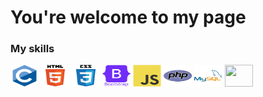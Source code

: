 <main>
<h1>You're welcome to my page</h1>

<div>
  <h3>My skills</h3>
  <div>
    <img src="https://raw.githubusercontent.com/devicons/devicon/master/icons/c/c-original.svg" width="45" height="35" />
    <img src="https://raw.githubusercontent.com/devicons/devicon/master/icons/html5/html5-original-wordmark.svg" width="45" height="35"/>
    <img src="https://raw.githubusercontent.com/devicons/devicon/master/icons/css3/css3-original-wordmark.svg" width="45" height="35"/>
     <img src="https://raw.githubusercontent.com/devicons/devicon/master/icons/bootstrap/bootstrap-plain-wordmark.svg" width="45" height="35"/>
    <img src="https://raw.githubusercontent.com/devicons/devicon/master/icons/javascript/javascript-original.svg" width="45" height="35"/>
    <img src="https://raw.githubusercontent.com/devicons/devicon/master/icons/php/php-original.svg" width="45" height="35"/>
    <img src="https://raw.githubusercontent.com/devicons/devicon/master/icons/mysql/mysql-original-wordmark.svg" width="45" height="35"/>
    <img src="https://www.svgrepo.com/show/303229/microsoft-sql-server-logo.svg" width="45" height="35"/>
  </div>
</div>
</main>
